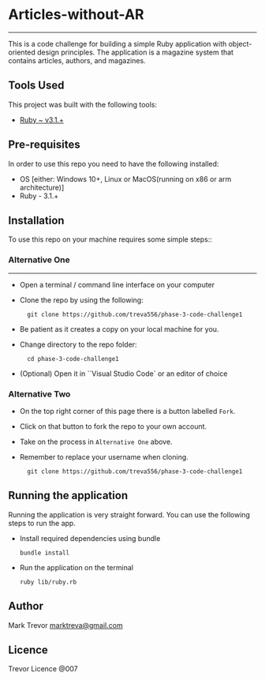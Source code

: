 # Articles-without-AR
--------------------------------
This is a code challenge for building a simple Ruby application with object-oriented design principles. The application is a magazine system that contains articles, authors, and magazines.

## Tools Used
This project was built with the following tools:

- [Ruby ~ v3.1.+](https://www.ruby-lang.org/en/)

## Pre-requisites
In order to use this repo you need to have the following installed:

- OS [either: Windows 10+, Linux or MacOS(running on x86 or arm architecture)]
- Ruby - 3.1.+

## Installation

To use this repo on your machine requires some simple steps::

### Alternative One
-------------
- Open a terminal / command line interface on your computer
- Clone the repo by using the following:

        git clone https://github.com/treva556/phase-3-code-challenge1

- Be patient as it creates a copy on your local machine for you.
- Change directory to the repo folder:

        cd phase-3-code-challenge1

- (Optional) Open it in ``Visual Studio Code` or an editor of choice

### Alternative Two

- On the top right corner of this page there is a button labelled ``Fork``.
- Click on that button to fork the repo to your own account.
- Take on the process in ``Alternative One`` above.
- Remember to replace your username when cloning.

        git clone https://github.com/treva556/phase-3-code-challenge1


## Running the application

Running the application is very straight forward. You can use the following steps to run the app.

- Install required dependencies using bundle

      bundle install

- Run the application on the terminal

      ruby lib/ruby.rb

## Author
Mark Trevor marktreva@gmail.com

## Licence
Trevor Licence @007